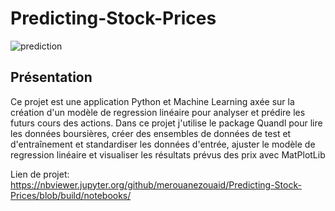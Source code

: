 # Predicting-Stock-Prices

![prediction](https://thecodex.me/static/d8d6e094a56079173e80adbacadc2227/predict-gif-small.gif.gif)

## Présentation
Ce projet est une application Python et Machine Learning axée sur la création d'un modèle de regression linéaire pour analyser et prédire les futurs cours des actions.
Dans ce projet j'utilise le package Quandl pour lire les données boursières, créer des ensembles de données de test et d'entraînement et standardiser les données d'entrée, ajuster le modèle de regression linéaire et visualiser les résultats prévus des prix avec MatPlotLib

Lien de projet: https://nbviewer.jupyter.org/github/merouanezouaid/Predicting-Stock-Prices/blob/build/notebooks/
